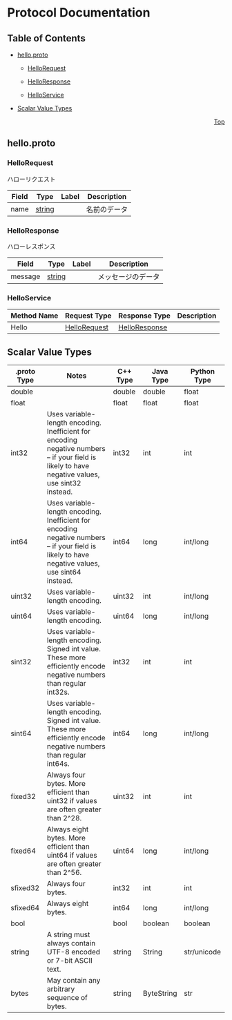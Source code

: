# Protocol Documentation
<a name="top"/>

## Table of Contents

- [hello.proto](#hello.proto)
    - [HelloRequest](#hello.HelloRequest)
    - [HelloResponse](#hello.HelloResponse)
  
  
  
    - [HelloService](#hello.HelloService)
  

- [Scalar Value Types](#scalar-value-types)



<a name="hello.proto"/>
<p align="right"><a href="#top">Top</a></p>

## hello.proto



<a name="hello.HelloRequest"/>

### HelloRequest
ハローリクエスト


| Field | Type | Label | Description |
| ----- | ---- | ----- | ----------- |
| name | [string](#string) |  | 名前のデータ |






<a name="hello.HelloResponse"/>

### HelloResponse
ハローレスポンス


| Field | Type | Label | Description |
| ----- | ---- | ----- | ----------- |
| message | [string](#string) |  | メッセージのデータ |





 

 

 


<a name="hello.HelloService"/>

### HelloService


| Method Name | Request Type | Response Type | Description |
| ----------- | ------------ | ------------- | ------------|
| Hello | [HelloRequest](#hello.HelloRequest) | [HelloResponse](#hello.HelloRequest) |  |

 



## Scalar Value Types

| .proto Type | Notes | C++ Type | Java Type | Python Type |
| ----------- | ----- | -------- | --------- | ----------- |
| <a name="double" /> double |  | double | double | float |
| <a name="float" /> float |  | float | float | float |
| <a name="int32" /> int32 | Uses variable-length encoding. Inefficient for encoding negative numbers – if your field is likely to have negative values, use sint32 instead. | int32 | int | int |
| <a name="int64" /> int64 | Uses variable-length encoding. Inefficient for encoding negative numbers – if your field is likely to have negative values, use sint64 instead. | int64 | long | int/long |
| <a name="uint32" /> uint32 | Uses variable-length encoding. | uint32 | int | int/long |
| <a name="uint64" /> uint64 | Uses variable-length encoding. | uint64 | long | int/long |
| <a name="sint32" /> sint32 | Uses variable-length encoding. Signed int value. These more efficiently encode negative numbers than regular int32s. | int32 | int | int |
| <a name="sint64" /> sint64 | Uses variable-length encoding. Signed int value. These more efficiently encode negative numbers than regular int64s. | int64 | long | int/long |
| <a name="fixed32" /> fixed32 | Always four bytes. More efficient than uint32 if values are often greater than 2^28. | uint32 | int | int |
| <a name="fixed64" /> fixed64 | Always eight bytes. More efficient than uint64 if values are often greater than 2^56. | uint64 | long | int/long |
| <a name="sfixed32" /> sfixed32 | Always four bytes. | int32 | int | int |
| <a name="sfixed64" /> sfixed64 | Always eight bytes. | int64 | long | int/long |
| <a name="bool" /> bool |  | bool | boolean | boolean |
| <a name="string" /> string | A string must always contain UTF-8 encoded or 7-bit ASCII text. | string | String | str/unicode |
| <a name="bytes" /> bytes | May contain any arbitrary sequence of bytes. | string | ByteString | str |

